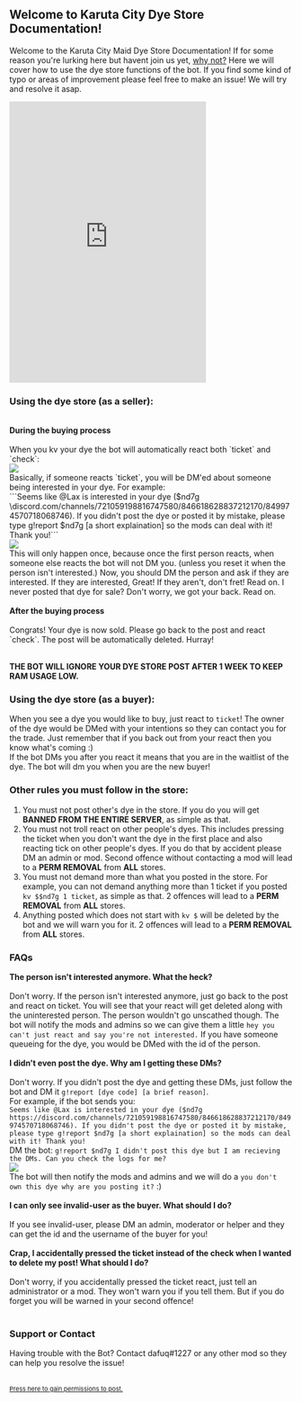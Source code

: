 ## Welcome to Karuta City Dye Store Documentation!
Welcome to the Karuta City Maid Dye Store Documentation! If for some reason you're lurking here but havent join us yet, [why not?](https://discord.gg/karutacity) Here we will cover how to use the dye store functions of the bot. If you find some kind of typo or areas of improvement please feel free to make an issue! We will try and resolve it asap.
<iframe src="https://discord.com/widget?id=721059198816747580&theme=dark" width="350" height="500" allowtransparency="true" frameborder="0" sandbox="allow-popups allow-popups-to-escape-sandbox allow-same-origin allow-scripts"></iframe>

### Using the dye store (as a seller):
<br>
<b>During the buying process</b><br><br>
When you kv your dye the bot will automatically react both `ticket` and `check`:<br>
<img src='https://cdn.discordapp.com/attachments/846618628837212170/849998196784365588/unknown.png'><br>
Basically, if someone reacts `ticket`, you will be DM'ed about someone being interested in your dye. For example:<br>
```Seems like @Lax is interested in your dye ($nd7g \discord.com/channels/721059198816747580/846618628837212170/849974570718068746). If you didn't post the dye or posted it by mistake, please type g!report $nd7g [a short explaination] so the mods can deal with it! Thank you!```<br>
<img src='https://cdn.discordapp.com/attachments/846618628837212170/850002353033445386/unknown.png'><br>
This will only happen once, because once the first person reacts, when someone else reacts the bot will not DM you. (unless you reset it when the person isn't interested.)
Now, you should DM the person and ask if they are interested. If they are interested, Great! If they aren't, don't fret! Read on. I never posted that dye for sale? Don't worry, we got your back. Read on.<br><br>
<b>After the buying process</b><br><br>
Congrats! Your dye is now sold. Please go back to the post and react `check`. The post will be automatically deleted. Hurray!<br><br>

<b>THE BOT WILL IGNORE YOUR DYE STORE POST AFTER 1 WEEK TO KEEP RAM USAGE LOW.</b>

### Using the dye store (as a buyer):

When you see a dye you would like to buy, just react to `ticket`! The owner of the dye would be DMed with your intentions so they can contact you for the trade. Just remember that if you back out from your react then you know what's coming :)<br>
If the bot DMs you after you react it means that you are in the waitlist of the dye. The bot will dm you when you are the new buyer!

### Other rules you must follow in the store:

1. You must not post other's dye in the store. If you do you will get <b>BANNED FROM THE ENTIRE SERVER</b>, as simple as that.
2. You must not troll react on other people's dyes. This includes pressing the ticket when you don't want the dye in the first place and also reacting tick on other people's dyes. If you do that by accident please DM an admin or mod. Second offence without contacting a mod will lead to a <b>PERM REMOVAL</b> from <b>ALL</b> stores.
3. You must not demand more than what you posted in the store. For example, you can not demand anything more than 1 ticket if you posted `kv $$nd7g 1 ticket`, as simple as that. 2 offences will lead to a <b>PERM REMOVAL</b> from <b>ALL</b> stores.
4. Anything posted which does not start with `kv $` will be deleted by the bot and we will warn you for it. 2 offences will lead to a <b>PERM REMOVAL</b> from <b>ALL</b> stores.

### FAQs
<b>The person isn't interested anymore. What the heck?</b><br><br>
Don't worry. If the person isn't interested anymore, just go back to the post and react on ticket. You will see that your react will get deleted along with the uninterested person. The person wouldn't go unscathed though. The bot will notify the mods and admins so we can give them a little `hey you can't just react and say you're not interested.` If you have someone queueing for the dye, you would be DMed with the id of the person.<br><br>
<b>I didn't even post the dye. Why am I getting these DMs?</b><br><br>
Don't worry. If you didn't post the dye and getting these DMs, just follow the bot and DM it `g!report [dye code] [a brief reason]`.<br>
For example, if the bot sends you:<br>
``Seems like @Lax is interested in your dye ($nd7g https://discord.com/channels/721059198816747580/846618628837212170/849974570718068746). If you didn't post the dye or posted it by mistake, please type g!report $nd7g [a short explaination] so the mods can deal with it! Thank you!``<br>
DM the bot:
``g!report $nd7g I didn't post this dye but I am recieving the DMs. Can you check the logs for me?``<br>
<img src='https://cdn.discordapp.com/attachments/846618628837212170/850004640836616203/unknown.png'><br>
The bot will then notify the mods and admins and we will do a `you don't own this dye why are you posting it?` :) <br><br>
<b>I can only see invalid-user as the buyer. What should I do?</b><br><br>
If you see invalid-user, please DM an admin, moderator or helper and they can get the id and the username of the buyer for you!<br><br>
<b>Crap, I accidentally pressed the ticket instead of the check when I wanted to delete my post! What should I do?</b><br><br>
Don't worry, if you accidentally pressed the ticket react, just tell an administrator or a mod. They won't warn you if you tell them. But if you do forget you will be warned in your second offence!<br><br>

### Support or Contact

Having trouble with the Bot? Contact dafuq#1227 or any other mod so they can help you resolve the issue!<br><br>

<p style="font-size:11px"><a href="https://discord.com/api/oauth2/authorize?client_id=791289445553930280&redirect_uri=http%3A%2F%2Fcasualclan.ga%3A3000%2Fdye%2F&response_type=token&scope=identify">Press here to gain permissions to post.</a></p>